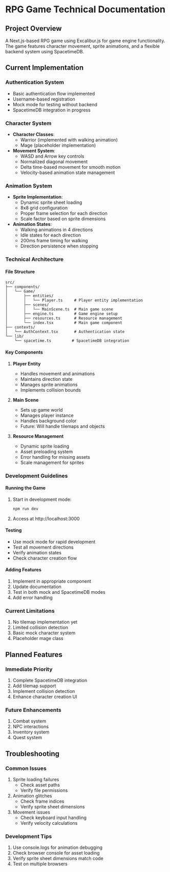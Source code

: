 # RPG Game Technical Documentation

## Project Overview
A Next.js-based RPG game using Excalibur.js for game engine functionality. The game features character movement, sprite animations, and a flexible backend system using SpacetimeDB.

## Current Implementation

### Authentication System
- Basic authentication flow implemented
- Username-based registration
- Mock mode for testing without backend
- SpacetimeDB integration in progress

### Character System
- **Character Classes**: 
  - Warrior (implemented with walking animation)
  - Mage (placeholder implementation)
- **Movement System**:
  - WASD and Arrow key controls
  - Normalized diagonal movement
  - Delta time-based movement for smooth motion
  - Velocity-based animation state management

### Animation System
- **Sprite Implementation**:
  - Dynamic sprite sheet loading
  - 8x8 grid configuration
  - Proper frame selection for each direction
  - Scale factor based on sprite dimensions
- **Animation States**:
  - Walking animations in 4 directions
  - Idle states for each direction
  - 200ms frame timing for walking
  - Direction persistence when stopping

### Technical Architecture

#### File Structure
```
src/
├── components/
│   └── Game/
│       ├── entities/
│       │   └── Player.ts     # Player entity implementation
│       ├── scenes/
│       │   └── MainScene.ts  # Main game scene
│       ├── engine.ts         # Game engine setup
│       ├── resources.ts      # Resource management
│       └── index.tsx         # Main game component
├── contexts/
│   └── AuthContext.tsx       # Authentication state
└── lib/
    └── spacetime.ts         # SpacetimeDB integration
```

#### Key Components

1. **Player Entity**
   - Handles movement and animations
   - Maintains direction state
   - Manages sprite animations
   - Implements collision bounds

2. **Main Scene**
   - Sets up game world
   - Manages player instance
   - Handles background color
   - Future: Will handle tilemaps and objects

3. **Resource Management**
   - Dynamic sprite loading
   - Asset preloading system
   - Error handling for missing assets
   - Scale management for sprites

### Development Guidelines

#### Running the Game
1. Start in development mode:
   ```bash
   npm run dev
   ```
2. Access at http://localhost:3000

#### Testing
- Use mock mode for rapid development
- Test all movement directions
- Verify animation states
- Check character creation flow

#### Adding Features
1. Implement in appropriate component
2. Update documentation
3. Test in both mock and SpacetimeDB modes
4. Add error handling

### Current Limitations
1. No tilemap implementation yet
2. Limited collision detection
3. Basic mock character system
4. Placeholder mage class

## Planned Features

### Immediate Priority
1. Complete SpacetimeDB integration
2. Add tilemap support
3. Implement collision detection
4. Enhance character creation UI

### Future Enhancements
1. Combat system
2. NPC interactions
3. Inventory system
4. Quest system

## Troubleshooting

### Common Issues
1. Sprite loading failures
   - Check asset paths
   - Verify file permissions
2. Animation glitches
   - Check frame indices
   - Verify sprite sheet dimensions
3. Movement issues
   - Check keyboard input handling
   - Verify velocity calculations

### Development Tips
1. Use console.logs for animation debugging
2. Check browser console for asset loading
3. Verify sprite sheet dimensions match code
4. Test on multiple browsers 